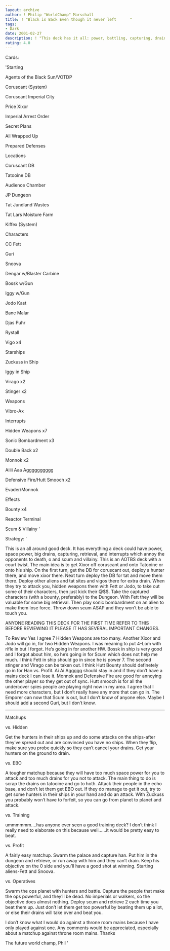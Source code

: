 ```yaml
---
layout: archive
author: ! Philip "WorldChamp" Marschall
title: ! "Black is Back Even though it never left      "
tags:
- Dark
date: 2001-02-27
description: ! "This deck has it all: power, battling, capturing, drains, and space. Helped me win a tourney a few weeks ago."
rating: 4.0
---
```

Cards: 

'Starting

Agents of the Black Sun/VOTDP

Coruscant (System)

Coruscant Imperial City

Price Xixor

Imperial Arrest Order

Secret Plans

All Wrapped Up

Prepared Defenses


Locations

Coruscant DB

Tatooine DB

Audience Chamber

JP Dungeon

Tat Jundland Wastes 

Tat Lars Moisture Farm

Kiffex (System)


Characters

CC Fett

Guri

Snoova

Dengar w/Blaster Carbine

Bossk w/Gun

Iggy w/Gun

Jodo Kast

Bane Malar

Djas Puhr

Rystall

Vigo x4


Starships

Zuckuss in Ship

Iggy in Ship

Virago x2

Stinger x2


Weapons

Vibro-Ax


Interrupts

Hidden Weapons x7

Sonic Bombardment x3

Double Back x2

Monnok x2

Aiiii Aaa Agggggggggg

Defensive Fire/Hutt Smooch x2

Evader/Monnok


Effects

Bounty x4

Reactor Terminal

Scum & Villainy '

Strategy: '

This is an all around good deck. It has everything a deck could have power, space power, big drains, capturing, retrieval, and interrupts which annoy the opponents to death, o and scum and villainy. This is an AOTBS deck with a court twist. The main idea is to get Xixor off coruscant and onto Tatooine or onto his ship. On the first turn, get the DB for coruscant out, deploy a hunter there, and move xixor there. Next turn deploy the DB for tat and move them there. Deploy other aliens and tat sites and vigos there for extra drain. When they try to attack you, hidden weapons them with Fett or Jodo, to take out some of their characters, then just kick their @$$. Take the captured characters (with a bounty, preferably) to the Dungeon. With Fett they will be valuable for some big retrieval. Then play sonic bombardment on an alien to make them lose force. Throw down scum ASAP and they won’t be able to touch you. 


ANYONE READING THIS DECK FOR THE FIRST TIME REFER TO THIS BEFORE REVIEWING IT PLEASE IT HAS SEVERAL IMPORTANT CHANGES.


To Review Yes I agree 7 Hidden Weapons are too many. Another Xixor and Jodo will go in, for two Hidden Weapons. I was meaning to put 4-Lom with rifle in but I forgot. He’s going in for another HW. Bossk in ship is very good and I forgot about him, so he’s going in for Scum which does not help me much. I think Fett in ship should go in since he is power 7. The second stinger and Virago can be taken out. I think Hutt Bounty should definetely go in for Han vs. Profit. Ai Ai Aggggg should stay in and if they don’t have a mains deck I can lose it. Monnok and Defensive Fire are good for annoying the other player so they get out of sync. Hutt smooch is for all the undercover spies people are playing right now in my area. I agree that I need more characters, but I don’t really have any more that can go in. The Emporer can now that Scum is out, but I don’t know of anyone else. Maybe I should add a second Guri, but I don’t know. 

________________________________________________


Matchups


vs. Hidden

Get the hunters in their ships up and do some attacks on the ships-after they’ve spread out and are convinced you have no ships. When they flip, make sure you probe quickly so they can’t cancel your drains. Get your hunters on the ground to drain. 


vs. EBO

A tougher matchup because they will have too much space power for you to attack and too much drains for you not to attack. The main thing to do is scrap the drains on tatooine and go to hoth. Attack their people in the echo base, and don’t let them get EBO out. If they do manage to get it out, try to get some hunters in their ships in your hand and do an attack. With Zuckuss you probably won’t have to forfeit, so you can go from planet to planet and attack. 


vs. Training

ummmmmm....has anyone ever seen a good training deck? I don’t think I really need to elaborate on this because well......it would be pretty easy to beat.


vs. Profit

A fairly easy matchup. Swarm the palace and capture han. Put him in the dungeon and retrieve, or run away with him and they can’t drain. Keep his objective on the 0 side and you’ll have a good shot at winning. Starting aliens-Fett and Snoova.


vs. Operatives

Swarm the ops planet with hunters and battle. Capture the people that make the ops powerful, and they’ll be dead. No imperials or walkers, so the objective does almost nothing. Deploy scum and retrieve 2 each time you beat them up. Just don’t let them get too powerful by beating them up a lot, or else their drains will take over and beat you.


I don’t know what I would do against a throne room mains because I have only played against one. Any comments would be appreciated, especially about a matchup against throne room mains. Thanks

The future world champ, Phil  '